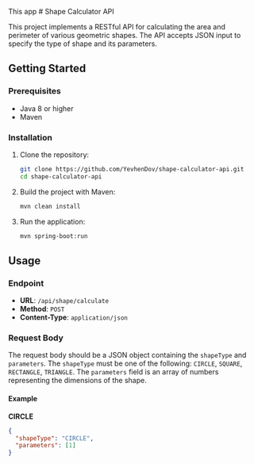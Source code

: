This app # Shape Calculator API

This project implements a RESTful API for calculating the area and perimeter of various geometric shapes. The API accepts JSON input to specify the type of shape and its parameters.

## Getting Started

### Prerequisites

- Java 8 or higher
- Maven

### Installation

1. Clone the repository:
    ```sh
    git clone https://github.com/YevhenDov/shape-calculator-api.git
    cd shape-calculator-api
    ```

2. Build the project with Maven:
    ```sh
    mvn clean install
    ```

3. Run the application:
    ```sh
    mvn spring-boot:run
    ```

## Usage

### Endpoint

- **URL**: `/api/shape/calculate`
- **Method**: `POST`
- **Content-Type**: `application/json`

### Request Body

The request body should be a JSON object containing the `shapeType` and `parameters`. The `shapeType` must be one of the following: `CIRCLE`, `SQUARE`, `RECTANGLE`, `TRIANGLE`. The `parameters` field is an array of numbers representing the dimensions of the shape.

#### Example

**CIRCLE**
```json
{
  "shapeType": "CIRCLE",
  "parameters": [1]
}